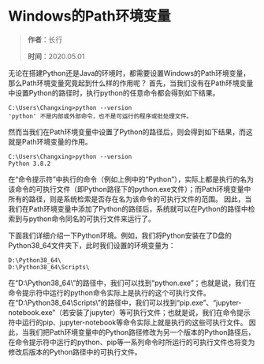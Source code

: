 # Windows的Path环境变量
> **作者**：长行
>
> **时间**：2020.05.01

无论在搭建Python还是Java的环境时，都需要设置Windows的Path环境变量，那么Path环境变量究竟起到什么样的作用呢？
首先，当我们没有在Path环境变量中设置Python的路径时，执行python的任意命令都会得到如下结果。
```
C:\Users\Changxing>python --version
'python' 不是内部或外部命令，也不是可运行的程序或批处理文件。
```

然而当我们在Path环境变量中设置了Python的路径后，则会得到如下结果，而这就是Path环境变量的作用。
```
C:\Users\Changxing>python --version
Python 3.8.2
```

在“命令提示符”中执行的命令（例如上例中的“Python”），实际上都是执行的名为该命令的可执行文件（即Python路径下的python.exe文件）；而Path环境变量中所有的路径，则是系统检索是否存在名为该命令的可执行文件的范围。
因此，当我们在Path环境变量中添加了Python的路径后，系统就可以在Python的路径中检索到与python命令同名的可执行文件来运行了。

下面我们详细介绍一下Python环境。例如，我们将Python安装在了D盘的Python38_64文件夹下，此时我们设置的环境变量为：
```
D:\Python38_64\
D:\Python38_64\Scripts\
```

在“D:\Python38_64\”的路径中，我们可以找到“python.exe”；也就是说，我们在命令提示符中运行的python命令实际上是执行的这个可执行文件。
在“D:\Python38_64\Scripts\”的路径中，我们可以找到“pip.exe”、“jupyter-notebook.exe”（若安装了jupyter）等可执行文件；也就是说，我们在命令提示符中运行的pip、jupyter-notebook等命令实际上就是执行的这些可执行文件。
因此，当我们把Path环境变量中的Python路径修改为另一个版本的Python路径后，在命令提示符中运行的python、pip等一系列命令时所运行的可执行文件也将变为修改后版本的Python路径中的可执行文件。
